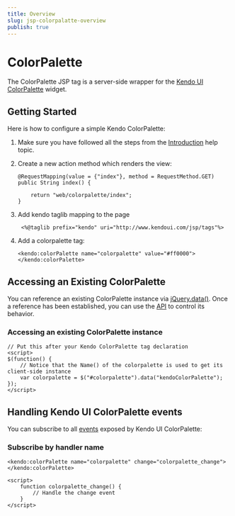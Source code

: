 ```yaml
---
title: Overview
slug: jsp-colorpalatte-overview
publish: true
---
```


# ColorPalette

The ColorPalette JSP tag is a server-side wrapper for the [Kendo UI ColorPalette](http://docs.kendoui.com/api/web/colorpalette) widget.

## Getting Started

Here is how to configure a simple Kendo ColorPalette:

1.  Make sure you have followed all the steps from the [Introduction](http://docs.kendoui.com/getting-started/using-kendo-with/jsp/introduction) help topic.

2.  Create a new action method which renders the view:

        @RequestMapping(value = {"index"}, method = RequestMethod.GET)
        public String index() {

            return "web/colorpalette/index";
        }

3. Add kendo taglib mapping to the page

        <%@taglib prefix="kendo" uri="http://www.kendoui.com/jsp/tags"%>

4.  Add a colorpalette tag:

        <kendo:colorPalette name="colorpalette" value="#ff0000">
        </kendo:colorPalette>

## Accessing an Existing ColorPalette

You can reference an existing ColorPalette instance via [jQuery.data()](http://api.jquery.com/jQuery.data/).
Once a reference has been established, you can use the [API](http://docs.kendoui.com/api/web/colorpalette#methods) to control its behavior.

### Accessing an existing ColorPalette instance

    // Put this after your Kendo ColorPalette tag declaration
    <script>
    $(function() {
        // Notice that the Name() of the colorpalette is used to get its client-side instance
        var colorpalette = $("#colorpalette").data("kendoColorPalette");
    });
    </script>

## Handling Kendo UI ColorPalette events

You can subscribe to all [events](http://docs.kendoui.com/api/web/colorpalette#events) exposed by Kendo UI ColorPalette:

### Subscribe by handler name

    <kendo:colorPalette name="colorpalette" change="colorpalette_change"></kendo:colorPalette>

    <script>
        function colorpalette_change() {
            // Handle the change event
        }
    </script>
 
